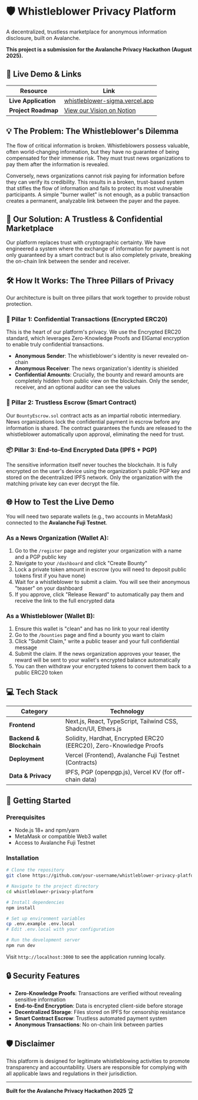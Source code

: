 # 🛡️ Whistleblower Privacy Platform

A decentralized, trustless marketplace for anonymous information disclosure, built on Avalanche.

**This project is a submission for the Avalanche Privacy Hackathon (August 2025).**

## 🚀 Live Demo & Links

| Resource | Link |
|----------|------|
| **Live Application** | [whistleblower-sigma.vercel.app](https://whistleblower-sigma.vercel.app) |
| **Project Roadmap** | [View our Vision on Notion](https://www.notion.so/Whistleblower-Privacy-Platform-Project-Roadmap-257232046bc580fcb796e4e33958eb14?source=copy_link) |

## 💡 The Problem: The Whistleblower's Dilemma

The flow of critical information is broken. Whistleblowers possess valuable, often world-changing information, but they have no guarantee of being compensated for their immense risk. They must trust news organizations to pay them after the information is revealed.

Conversely, news organizations cannot risk paying for information before they can verify its credibility. This results in a broken, trust-based system that stifles the flow of information and fails to protect its most vulnerable participants. A simple "burner wallet" is not enough, as a public transaction creates a permanent, analyzable link between the payer and the payee.

## 🎯 Our Solution: A Trustless & Confidential Marketplace

Our platform replaces trust with cryptographic certainty. We have engineered a system where the exchange of information for payment is not only guaranteed by a smart contract but is also completely private, breaking the on-chain link between the sender and receiver.

## 🛠️ How It Works: The Three Pillars of Privacy

Our architecture is built on three pillars that work together to provide robust protection.

### 🤫 Pillar 1: Confidential Transactions (Encrypted ERC20)

This is the heart of our platform's privacy. We use the Encrypted ERC20 standard, which leverages Zero-Knowledge Proofs and ElGamal encryption to enable truly confidential transactions.

- **Anonymous Sender**: The whistleblower's identity is never revealed on-chain
- **Anonymous Receiver**: The news organization's identity is shielded
- **Confidential Amounts**: Crucially, the bounty and reward amounts are completely hidden from public view on the blockchain. Only the sender, receiver, and an optional auditor can see the values

### 🤝 Pillar 2: Trustless Escrow (Smart Contract)

Our `BountyEscrow.sol` contract acts as an impartial robotic intermediary. News organizations lock the confidential payment in escrow before any information is shared. The contract guarantees the funds are released to the whistleblower automatically upon approval, eliminating the need for trust.

### 📦 Pillar 3: End-to-End Encrypted Data (IPFS + PGP)

The sensitive information itself never touches the blockchain. It is fully encrypted on the user's device using the organization's public PGP key and stored on the decentralized IPFS network. Only the organization with the matching private key can ever decrypt the file.

## 🌐 How to Test the Live Demo

You will need two separate wallets (e.g., two accounts in MetaMask) connected to the **Avalanche Fuji Testnet**.

### As a News Organization (Wallet A):

1. Go to the `/register` page and register your organization with a name and a PGP public key
2. Navigate to your `/dashboard` and click "Create Bounty"
3. Lock a private token amount in escrow (you will need to deposit public tokens first if you have none)
4. Wait for a whistleblower to submit a claim. You will see their anonymous "teaser" on your dashboard
5. If you approve, click "Release Reward" to automatically pay them and receive the link to the full encrypted data

### As a Whistleblower (Wallet B):

1. Ensure this wallet is "clean" and has no link to your real identity
2. Go to the `/bounties` page and find a bounty you want to claim
3. Click "Submit Claim," write a public teaser and your full confidential message
4. Submit the claim. If the news organization approves your teaser, the reward will be sent to your wallet's encrypted balance automatically
5. You can then withdraw your encrypted tokens to convert them back to a public ERC20 token

## 💻 Tech Stack

| Category | Technology |
|----------|------------|
| **Frontend** | Next.js, React, TypeScript, Tailwind CSS, Shadcn/UI, Ethers.js |
| **Backend & Blockchain** | Solidity, Hardhat, Encrypted ERC20 (EERC20), Zero-Knowledge Proofs |
| **Deployment** | Vercel (Frontend), Avalanche Fuji Testnet (Contracts) |
| **Data & Privacy** | IPFS, PGP (openpgp.js), Vercel KV (for off-chain data) |

## 🚀 Getting Started

### Prerequisites

- Node.js 18+ and npm/yarn
- MetaMask or compatible Web3 wallet
- Access to Avalanche Fuji Testnet

### Installation

```bash
# Clone the repository
git clone https://github.com/your-username/whistleblower-privacy-platform.git

# Navigate to the project directory
cd whistleblower-privacy-platform

# Install dependencies
npm install

# Set up environment variables
cp .env.example .env.local
# Edit .env.local with your configuration

# Run the development server
npm run dev
```

Visit `http://localhost:3000` to see the application running locally.

## 🔒 Security Features

- **Zero-Knowledge Proofs**: Transactions are verified without revealing sensitive information
- **End-to-End Encryption**: Data is encrypted client-side before storage
- **Decentralized Storage**: Files stored on IPFS for censorship resistance
- **Smart Contract Escrow**: Trustless automated payment system
- **Anonymous Transactions**: No on-chain link between parties

## 🛡️ Disclaimer

This platform is designed for legitimate whistleblowing activities to promote transparency and accountability. Users are responsible for complying with all applicable laws and regulations in their jurisdiction.

---

**Built for the Avalanche Privacy Hackathon 2025** 🏆

